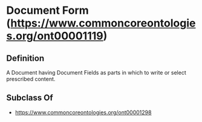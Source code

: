 # Document Form (https://www.commoncoreontologies.org/ont00001119)

## Definition
A Document having Document Fields as parts in which to write or select prescribed content.

## Subclass Of
- https://www.commoncoreontologies.org/ont00001298

